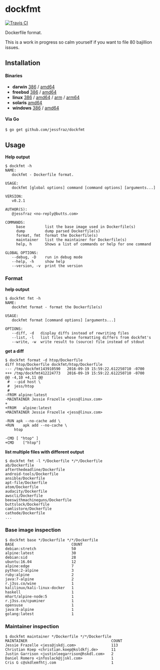# dockfmt

[![Travis
CI](https://travis-ci.org/jessfraz/dockfmt.svg?branch=master)](https://travis-ci.org/jessfraz/dockfmt)

Dockerfile format.

This is a work in progress so calm yourself if you want to file 80 bajillion
issues.

## Installation

#### Binaries

- **darwin** [386](https://github.com/jessfraz/dockfmt/releases/download/v0.2.1/dockfmt-darwin-386) / [amd64](https://github.com/jessfraz/dockfmt/releases/download/v0.2.1/dockfmt-darwin-amd64)
- **freebsd** [386](https://github.com/jessfraz/dockfmt/releases/download/v0.2.1/dockfmt-freebsd-386) / [amd64](https://github.com/jessfraz/dockfmt/releases/download/v0.2.1/dockfmt-freebsd-amd64)
- **linux** [386](https://github.com/jessfraz/dockfmt/releases/download/v0.2.1/dockfmt-linux-386) / [amd64](https://github.com/jessfraz/dockfmt/releases/download/v0.2.1/dockfmt-linux-amd64) / [arm](https://github.com/jessfraz/dockfmt/releases/download/v0.2.1/dockfmt-linux-arm) / [arm64](https://github.com/jessfraz/dockfmt/releases/download/v0.2.1/dockfmt-linux-arm64)
- **solaris** [amd64](https://github.com/jessfraz/dockfmt/releases/download/v0.2.1/dockfmt-solaris-amd64)
- **windows** [386](https://github.com/jessfraz/dockfmt/releases/download/v0.2.1/dockfmt-windows-386) / [amd64](https://github.com/jessfraz/dockfmt/releases/download/v0.2.1/dockfmt-windows-amd64)

#### Via Go

```bash
$ go get github.com/jessfraz/dockfmt
```

## Usage

**Help output**

```console
$ dockfmt -h
NAME:
   dockfmt - Dockerfile format.

USAGE:
   dockfmt [global options] command [command options] [arguments...]

VERSION:
   v0.2.1

AUTHOR(S):
   @jessfraz <no-reply@butts.com>

COMMANDS:
     base         list the base image used in Dockerfile(s)
     dump         dump parsed Dockerfile(s)
     format, fmt  format the Dockerfile(s)
     maintainer   list the maintainer for Dockerfile(s)
     help, h      Shows a list of commands or help for one command

GLOBAL OPTIONS:
   --debug, -D    run in debug mode
   --help, -h     show help
   --version, -v  print the version

```

### Format

**help output**

```console
$ dockfmt fmt -h
NAME:
   dockfmt format - format the Dockerfile(s)

USAGE:
   dockfmt format [command options] [arguments...]

OPTIONS:
   --diff, -d   display diffs instead of rewriting files
   --list, -l   list files whose formatting differs from dockfmt's
   --write, -w  write result to (source) file instead of stdout
```

**get a diff**

```console
$ dockfmt format -d htop/Dockerfile
diff htop/Dockerfile dockfmt/htop/Dockerfile
--- /tmp/dockfmt143910590	2016-09-19 15:59:22.612250710 -0700
+++ /tmp/dockfmt412224773	2016-09-19 15:59:22.612250710 -0700
@@ -4,10 +4,11 @@
 # 	--pid host \
 # 	jess/htop
 #
-FROM alpine:latest
-MAINTAINER Jessie Frazelle <jess@linux.com>
+
+FROM	alpine:latest
+MAINTAINER	Jessie Frazelle <jess@linux.com>

-RUN apk --no-cache add \
+RUN	apk add --no-cache \
 	htop

-CMD [ "htop" ]
+CMD	["htop"]
```

**list multiple files with different output**

```console
$ dockfmt fmt -l */Dockerfile */*/Dockerfile
ab/Dockerfile
afterthedeadline/Dockerfile
android-tools/Dockerfile
ansible/Dockerfile
apt-file/Dockerfile
atom/Dockerfile
audacity/Dockerfile
awscli/Dockerfile
beeswithmachineguns/Dockerfile
buttslock/Dockerfile
camlistore/Dockerfile
cathode/Dockerfile
...
```

### Base image inspection

```console
$ dockfmt base */Dockerfile */*/Dockerfile
BASE                          COUNT
debian:stretch                50
alpine:latest                 30
debian:sid                    28
ubuntu:16.04                  12
alpine:edge                   7
python:2-alpine               3
ruby:alpine                   2
java:7-alpine                 2
r.j3ss.co/wine                1
kalilinux/kali-linux-docker   1
haskell                       1
mhart/alpine-node:5           1
r.j3ss.co/cpuminer            1
opensuse                      1
java:8-alpine                 1
golang:latest                 1
```

### Maintainer inspection

```console
$ dockfmt maintainer */Dockerfile */*/Dockerfile
MAINTAINER                                      COUNT
Jessie Frazelle <jess@jskdj.com>                113
Christian Koep <christian.koep@ksldkfj.de>      11
Justin Garrison <justinleegarrison@hskdl.com>   2
Daniel Romero <infoslack@jjskl.com>             1
Cris G c@skdlemfhtj.com                         1
```

